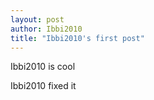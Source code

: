 ```yaml
---
layout: post
author: Ibbi2010
title: "Ibbi2010's first post"
---
```

Ibbi2010 is cool

Ibbi2010 fixed it
